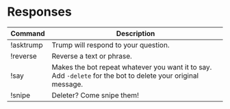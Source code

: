 # Responses

| Command   | Description                                                                                                  |
|-----------|--------------------------------------------------------------------------------------------------------------|
| !asktrump | Trump will respond to your question.                                                                         |
| !reverse  | Reverse a text or phrase.                                                                                    |
| !say      | Makes the bot repeat whatever you want it to say. Add `-delete` for the bot to delete your original message. |
| !snipe    | Deleter? Come snipe them!                                                                                    |
